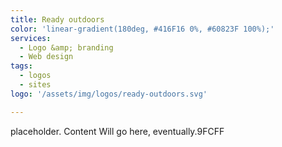 ```yaml
---
title: Ready outdoors
color: 'linear-gradient(180deg, #416F16 0%, #60823F 100%);'
services: 
  - Logo &amp; branding
  - Web design
tags: 
  - logos
  - sites
logo: '/assets/img/logos/ready-outdoors.svg'

---
```


placeholder. Content Will go here, eventually.9FCFF